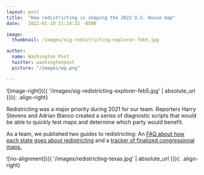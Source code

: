 ```yaml
---
layout: post
title:  "How redistricting is shaping the 2022 U.S. House map"
date:   2022-01-10 21:24:22 -0500

image:
  thumbnail: /images/sig-redistricting-explorer-feb5.jpg

author:
  name: Washington Post
  twitter: washingtonpost
  picture: "/images/wp.png"

---
```


![image-right]({{ '/images/sig-redistricting-explorer-feb5.jpg' | absolute_url }}){: .align-right}

Redistricting was a major priority during 2021 for our team. Reporters Harry Stevens and Adrian Blanco created a series of diagnostic scripts that would be able to quickly test maps and determine which party would benefit.

As a team, we published two guides to redistricting: An [FAQ about how each state goes about redistricting][faq-link] and a [tracker of finalized congressional maps.][project-link]

![no-alignment]({{ '/images/redistricting-texas.jpg' | absolute_url }}){: .align-right}


[faq-link]: https://www.washingtonpost.com/politics/interactive/2021/redistricting-faq/
[project-link]: https://www.washingtonpost.com/politics/interactive/redistricting-tracker-map/
